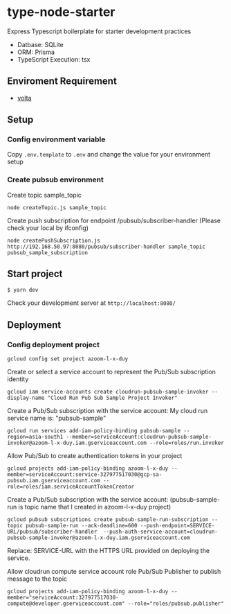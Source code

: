 # type-node-starter
Express Typescript boilerplate for starter development practices
- Datbase: SQLite
- ORM: Prisma
- TypeScript Execution: tsx
## Enviroment Requirement
* [volta](https://volta.sh/)

## Setup

### Config environment variable
Copy `.env.template` to `.env` and change the value for your environment setup

### Create pubsub environment

Create topic sample_topic
```
node createTopic.js sample_topic
```

Create push subscription for endpoint /pubsub/subscriber-handler
(Please check your local by ifconfig)
```
node createPushSubscription.js http://192.168.50.97:8080/pubsub/subscriber-handler sample_topic pubsub_sample_subscription
```

## Start project
```sh
$ yarn dev
```

Check your development server at `http://localhost:8080/`

## Deployment

### Config deployment project
```
gcloud config set project azoom-l-x-duy
```

Create or select a service account to represent the Pub/Sub subscription identity
```
gcloud iam service-accounts create cloudrun-pubsub-sample-invoker --display-name "Cloud Run Pub Sub Sample Project Invoker"
```

Create a Pub/Sub subscription with the service account:
My cloud run service name is: "pubsub-sample"

```
gcloud run services add-iam-policy-binding pubsub-sample --region=asia-south1 --member=serviceAccount:cloudrun-pubsub-sample-invoker@azoom-l-x-duy.iam.gserviceaccount.com --role=roles/run.invoker
```

Allow Pub/Sub to create authentication tokens in your project

```
gcloud projects add-iam-policy-binding azoom-l-x-duy --member=serviceAccount:service-327977517030@gcp-sa-pubsub.iam.gserviceaccount.com --role=roles/iam.serviceAccountTokenCreator
```

Create a Pub/Sub subscription with the service account:
(pubsub-sample-run is topic name that I created in azoom-l-x-duy project)

```
gcloud pubsub subscriptions create pubsub-sample-run-subscription --topic pubsub-sample-run --ack-deadline=600 --push-endpoint=SERVICE-URL/pubsub/subscriber-handler  --push-auth-service-account=cloudrun-pubsub-sample-invoker@azoom-l-x-duy.iam.gserviceaccount.com
```
Replace:
  SERVICE-URL with the HTTPS URL provided on deploying the service.


Allow cloudrun compute service account role Pub/Sub Publisher to publish message to the topic

```
gcloud projects add-iam-policy-binding azoom-l-x-duy --member="serviceAccount:327977517030-compute@developer.gserviceaccount.com" --role="roles/pubsub.publisher"
```
